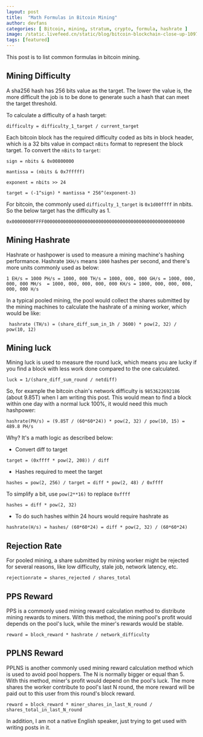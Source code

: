 ```yaml
---
layout: post
title:  "Math Formulas in Bitcoin Mining"
author: devfans
categories: [ Bitcoin, mining, stratum, crypto, formula, hashrate ]
image: /static.livefeed.cn/static/blog/bitcoin-blockchain-close-up-1097946.jpg
tags: [featured]
---
```


This post is to list common formulas in bitcoin mining.

## Mining Difficulty

A sha256 hash has 256 bits value as the target. The lower the value is, the more difficult the job is to be done to generate such a hash that can meet the target threshold.

To calculate a difficulty of a hash target:

``` difficulty = difficulty_1_target / current_target ```

Each bitcoin block has the required difficulty coded as bits in block header, which is a 32 bits value in compact `nBits` format to represent the block target. To convert the `nBits` to `target`:

``` sign = nbits & 0x00800000 ```

``` mantissa = (nbits & 0x7fffff) ```

``` exponent = nbits >> 24 ```

``` target = (-1^sign) * mantissa * 256^(exponent-3) ```

For bitcoin, the commonly used `difficulty_1_target` is `0x1d00ffff` in nbits. So the below target has the difficulty as 1.

``` 0x00000000FFFF0000000000000000000000000000000000000000000000000000 ```

## Mining Hashrate

Hashrate or hashpower is used to measure a mining machine's hashing performance. Hashrate `1KH/s` means `1000` hashes per second, and there's more units commonly used as below:

``` 1 EH/s = 1000 PH/s = 1000, 000 TH/s = 1000, 000, 000 GH/s = 1000, 000, 000, 000 MH/s  = 1000, 000, 000, 000, 000 KH/s = 1000, 000, 000, 000, 000, 000 H/s ```

In a typical pooled mining, the pool would collect the shares submitted by the mining machines to calculate the hashrate of a mining worker, which would be like:

```  hashrate (TH/s) = (share_diff_sum_in_1h / 3600) * pow(2, 32) / pow(10, 12) ```


## Mining luck

Mining luck is used to measure the round luck, which means you are lucky if you find a block with less work done compared to the one calculated.

``` luck = 1/(share_diff_sum_round / netdiff) ```

So, for example the bitcoin chain's network difficulty is `9853622692186` (about 9.85T) when I am writing this post.
This would mean to find a block within one day with a normal luck 100%, it would need this much hashpower:

``` hashrate(PH/s) = (9.85T / (60*60*24)) * pow(2, 32) / pow(10, 15) = 489.8 PH/s ```

Why? It's a math logic as described below:

+ Convert diff to target

``` target = (0xffff * pow(2, 208)) / diff ```

+ Hashes required to meet the target

``` hashes = pow(2, 256) / target = diff * pow(2, 48) / 0xffff ```

To simplify a bit, use `pow(2**16)` to replace `0xffff`

``` hashes = diff * pow(2, 32) ```

+ To do such hashes within 24 hours would require hashrate as

``` hashrate(H/s) = hashes/ (60*60*24) = diff * pow(2, 32) / (60*60*24) ```


## Rejection Rate

For pooled mining, a share submitted by mining worker might be rejected for several reasons, like low difficulty, stale job, network latency, etc. 

``` rejectionrate = shares_rejected / shares_total ```

## PPS Reward

PPS is a commonly used mining reward calculation method to distribute mining rewards to miners. With this method, the mining pool's profit would depends on the pool's luck, while the miner's rewards would be stable.

``` reward = block_reward * hashrate / network_difficulty ```

## PPLNS Reward

PPLNS is another commonly used mining reward calculation method which is used to avoid pool hoppers. The N is normally bigger or equal than 5. With this method, miner's profit would depend on the pool's luck. The more shares the worker contribute to pool's last N round, the more reward will be paid out to this user from this round's block reward.

``` reward = block_reward * miner_shares_in_last_N_round / shares_total_in_last_N_round ```


In addition, I am not a native English speaker, just trying to get used with writing posts in it.

